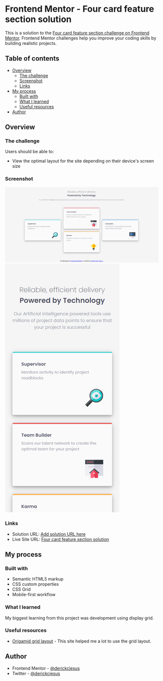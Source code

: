 # Frontend Mentor - Four card feature section solution

This is a solution to the [Four card feature section challenge on Frontend Mentor](https://www.frontendmentor.io/challenges/four-card-feature-section-weK1eFYK). Frontend Mentor challenges help you improve your coding skills by building realistic projects.

## Table of contents

- [Overview](#overview)
  - [The challenge](#the-challenge)
  - [Screenshot](#screenshot)
  - [Links](#links)
- [My process](#my-process)
  - [Built with](#built-with)
  - [What I learned](#what-i-learned)
  - [Useful resources](#useful-resources)
- [Author](#author)

## Overview

### The challenge

Users should be able to:

- View the optimal layout for the site depending on their device's screen size

### Screenshot

![](./images/screenshot_desktop_version.png)
![](./images/screenshot_mobile_version.png)

### Links

- Solution URL: [Add solution URL here](https://your-solution-url.com)
- Live Site URL: [Four card feature section solution](https://four-card-feature-section-master-chi.vercel.app/)

## My process

### Built with

- Semantic HTML5 markup
- CSS custom properties
- CSS Grid
- Mobile-first workflow

### What I learned

My biggest learning from this project was development using display grid.

### Useful resources

- [Origamid grid layout](https://www.origamid.com/projetos/css-grid-layout-guia-completo/) - This site helped me a lot to use the grid layout.

## Author

- Frontend Mentor - [@derickcjesus](https://www.frontendmentor.io/profile/derickcjesus)
- Twitter - [@derickcjesus](https://www.twitter.com/derickcjesus)
